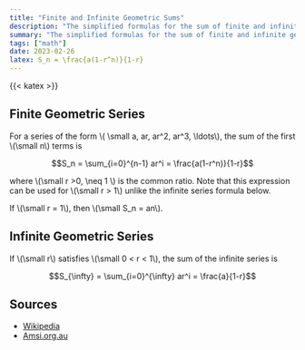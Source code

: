 ```yaml
---
title: "Finite and Infinite Geometric Sums"
description: "The simplified formulas for the sum of finite and infinite geometric series."
summary: "The simplified formulas for the sum of finite and infinite geometric series."
tags: ["math"]
date: 2023-02-26
latex: S_n = \frac{a(1-r^n)}{1-r}
---
```

{{< katex >}}

## Finite Geometric Series
For a series of the form \\( \small a, ar, ar^2, ar^3, \ldots\\), the sum of the first \\(\small n\\) terms is

$$S_n = \sum_{i=0}^{n-1} ar^i = \frac{a(1-r^n)}{1-r}$$

where \\(\small r >0, \neq 1 \\) is the common ratio. Note that this expression can be used for \\(\small r > 1\\)  unlike the infinite series formula below.

If \\(\small r = 1\\), then \\(\small S_n = an\\).

## Infinite Geometric Series
If \\(\small r\\) satisfies \\(\small  0 < r < 1\\), the sum of the infinite series is

$$S_{\infty} = \sum_{i=0}^{\infty} ar^i = \frac{a}{1-r}$$


## Sources
- [Wikipedia](https://en.wikipedia.org/wiki/Geometric_series)
- [Amsi.org.au](https://amsi.org.au/ESA_Senior_Years/SeniorTopic1/1d/1d_2content_5.html)